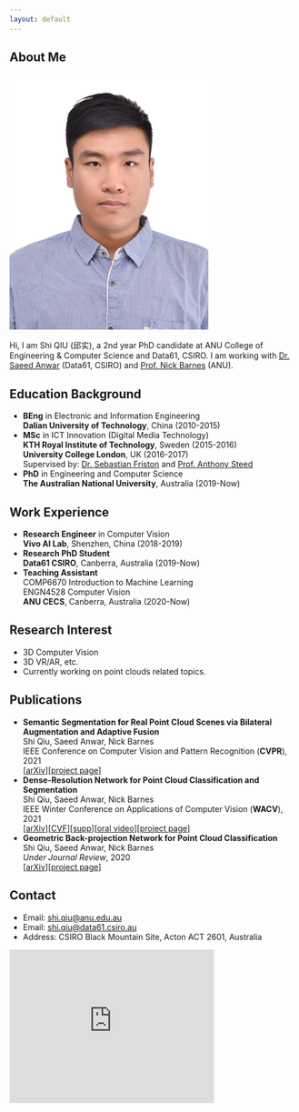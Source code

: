 ```yaml
---
layout: default
---
```


## About Me
<img class="profile-picture" src="me.jpg">

Hi, I am Shi QIU (邱实), a 2nd year PhD candidate at ANU College of Engineering & Computer Science and Data61, CSIRO. I am working with [Dr. Saeed Anwar](https://saeed-anwar.github.io/) (Data61, CSIRO) and [Prof. Nick Barnes](http://users.cecs.anu.edu.au/~nmb/) (ANU).

## Education Background
* **BEng** in Electronic and Information Engineering  
**Dalian University of Technology**, China (2010-2015)
* **MSc** in ICT Innovation (Digital Media Technology)  
**KTH Royal Institute of Technology**, Sweden (2015-2016)  
**University College London**, UK (2016-2017)  
Supervised by: [Dr. Sebastian Friston](https://wp.cs.ucl.ac.uk/sebastianfriston/) and [Prof. Anthony Steed](https://wp.cs.ucl.ac.uk/anthonysteed/)
* **PhD** in Engineering and Computer Science  
**The Australian National University**, Australia (2019-Now)

## Work Experience
* **Research Engineer** in Computer Vision  
**Vivo AI Lab**, Shenzhen, China (2018-2019)
* **Research PhD Student**  
**Data61 CSIRO**, Canberra, Australia (2019-Now)
* **Teaching Assistant**  
COMP6670 Introduction to Machine Learning  
ENGN4528 Computer Vision  
**ANU CECS**, Canberra, Australia (2020-Now)

## Research Interest
* 3D Computer Vision
* 3D VR/AR, etc.  
* Currently working on point clouds related topics.

## Publications
* **Semantic Segmentation for Real Point Cloud Scenes via Bilateral Augmentation and Adaptive Fusion**   
Shi Qiu, Saeed Anwar, Nick Barnes  
IEEE Conference on Computer Vision and Pattern Recognition (**CVPR**), 2021  
[[arXiv](https://arxiv.org/abs/2103.07074)][[project page](https://github.com/ShiQiu0419/BAAF-Net)]
* **Dense-Resolution Network for Point Cloud Classification and Segmentation**   
Shi Qiu, Saeed Anwar, Nick Barnes  
IEEE Winter Conference on Applications of Computer Vision (**WACV**), 2021  
[[arXiv](https://arxiv.org/abs/2005.06734)][[CVF](https://openaccess.thecvf.com/content/WACV2021/papers/Qiu_Dense-Resolution_Network_for_Point_Cloud_Classification_and_Segmentation_WACV_2021_paper.pdf)][[supp](https://openaccess.thecvf.com/content/WACV2021/supplemental/Qiu_Dense-Resolution_Network_for_WACV_2021_supplemental.pdf)][[oral video](https://youtu.be/TnbksHzaJzw)][[project page](https://github.com/ShiQiu0419/DRNet)] 
* **Geometric Back-projection Network for Point Cloud Classification**  
Shi Qiu, Saeed Anwar, Nick Barnes  
*Under Journal Review*, 2020  
[[arXiv](https://arxiv.org/abs/1911.12885)][[project page](https://github.com/ShiQiu0419/GFNet)] 

## Contact
* Email: [shi.qiu@anu.edu.au](mailto:shi.qiu@anu.edu.au)
* Email: [shi.qiu@data61.csiro.au](mailto:shi.qiu@data61.csiro.au)  
* Address: CSIRO Black Mountain Site, Acton ACT 2601, Australia

<iframe src="https://www.google.com/maps/embed?pb=!1m18!1m12!1m3!1d3257.3150331093275!2d149.11207371524776!3d-35.27329288029144!2m3!1f0!2f0!3f0!3m2!1i1024!2i768!4f13.1!3m3!1m2!1s0x6b164d5015c519f7%3A0x69c625c19efc4ddd!2sCSIRO%20-%20Synergy%20Building!5e0!3m2!1szh-CN!2sau!4v1574399971406!5m2!1szh-CN!2sau" width="360" height="270" frameborder="0" style="border:0;" allowfullscreen=""></iframe>
